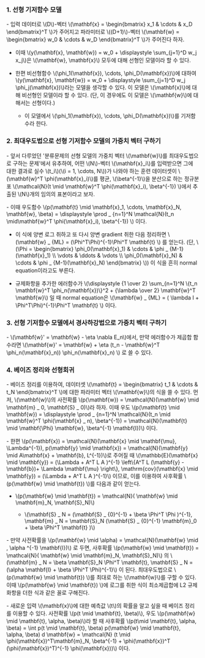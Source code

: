 ### 1. 선형 기저함수 모델

\- 입력 데이터로 \\(D\\)-벡터 \\(\mathbf{x} = \begin{bmatrix} x_1 & \cdots & x_D \end{bmatrix}^T \\)가 주어지고 파라미터로 \\((D+1)\\)-벡터 \\(\mathbf{w} = \begin{bmatrix} w_0 & \cdots & w_D \end{bmatrix}^T \\)가 주어진다 하자.

- 이때 \\(y(\mathbf{x}, \mathbf{w}) = w_0 + \displaystyle \sum_{j=1}^D w_j x_j\\)은 \\(\mathbf{w}, \mathbf{x}\\) 모두에 대해 선형인 모델이라 할 수 있다.

- 한편 비선형함수 \\(\phi_1(\mathbf{x}), \cdots, \phi_D(\mathbf{x})\\)에 대하여 \\(y(\mathbf{x}, \mathbf{w}) = w_0 + \displaystyle \sum_{j=1}^D w_j \phi_j(\mathbf{x})\\)라는 모델을 생각할 수 있다. 이 모델은 \\(\mathbf{x}\\)에 대해 비선형인 모델이라 할 수 있다. (단, 이 경우에도 이 모델은 \\(\mathbf{w}\\)에 대해서는 선형이다.)

  - 이 모델에서 \\(\phi_1(\mathbf{x}), \cdots, \phi_D(\mathbf{x})\\)를 기저함수라 한다.


### 2. 최대우도법으로 선형 기저함수 모델의 가중치 벡터 구하기

\- 앞서 다루었던 '분류문제의 선형 모델의 가중치 벡터 \\(\mathbf{w}\\)를 최대우도법으로 구하는 문제'에서 유추하여, 어떤 \\(N\\)-벡터 \\(\mathbf{x}_i\\)를 입력받으면 그에 대한 결과로 실수 \\(t_i\\)(\\(i = 1, \cdots, N\\))가 나와야 하는 훈련 데이터셋이 \\(\mathbf{w}^T \phi(\mathbf{x}_i)\\)를 평균, \\(\beta^{-1}\\)을 분산으로 하는 정규분포 \\(\mathcal{N}(t \mid \mathbf{w}^T \phi(\mathbf{x}_i), \beta^{-1}) \\)에서 추출된 \\(N\\)개의 임의의 표본이라고 보자. 

\- 이때 우도함수 \\(p(\mathbf{t} \mid \mathbf{x}_1, \cdots, \mathbf{x}_N, \mathbf{w}, \beta) =  \displaystyle \prod _ {n=1}^N \mathcal{N}(t_n \mid\mathbf{w}^T \phi(\mathbf{x}_i),  \beta^{-1}) \\) 이다.

  - 이 식에 양변 로그 취하고 또 다시 양변 gradient 취한 다음 정리하면 \\(\mathbf{w} _ {ML} = (\Phi^T\Phi)^{-1}\Phi^T \mathbf{t} \\) 를 얻는다. (단, \\(\Phi = \begin{bmatrix} \phi_0(\mathbf{x}_1) & \cdots & \phi _ {M-1}(\mathbf{x}_1) \\\ \vdots & \ddots & \vdots \\\ \phi_0(\mathbf{x}_N) & \cdots & \phi _ {M-1}(\mathbf{x}_N) \end{bmatrix} \\)) 이 식을 흔히 normal equation이라고도 부른다.

  - 규제화항을 추가한 에러함수가 \\(\displaystyle {1 \over 2} \sum_{n=1}^N \\{t_n \mathbf{w}^T \phi_n(\mathbf{x})\\}^2 + {\lambda \over 2} \mathbf{w}^T \mathbf{w}\\) 일 때 normal equation은 \\(\mathbf{w} _ {ML} = ( \lambda I + \Phi^T\Phi)^{-1}\Phi^T \mathbf{t} \\) 이다.


### 3. 선형 기저함수 모델에서 경사하강법으로 가중치 벡터 구하기

\- \\(\mathbf{w}' = \mathbf{w} - \eta \nabla E_n\\)에서, 만약 에러함수가 제곱합 함수라면 \\(\mathbf{w}' = \mathbf{w} + \eta (t_n - \mathbf{w}^T \phi_n(\mathbf{x}_n)) \phi_n(\mathbf{x}_n) \\) 로 쓸 수 있다.


### 4. 베이즈 정리와 선형회귀

\- 베이즈 정리를 이용하여, 데이터셋 \\(\mathbf{t} = \begin{bmatrix} t_1 & \cdots & t_N \end{bmatrix}^T \\)에 대한 파라미터 벡터 \\(\mathbf{w}\\)의 식을 쓸 수 있다. 먼저, \\(\mathbf{w}\\)의 사전확률 \\(p(\mathbf{w}) = \mathcal{N}(\mathbf{w} \mid \mathbf{m} _ 0, \mathbf{S} _ 0)\\)라 하자. 이때 우도 \\(p(\mathbf{t} \mid \mathbf{w}) = \displaystyle \prod _ {n=1}^N \mathcal{N}(t_n \mid \mathbf{w}^T \phi(\mathbf{x} _ n), \beta^{-1}) = \mathcal{N}(\mathbf{t} \mid \mathbf{\Phi} \mathbf{w}, \beta^{-1} \mathbf{I})\\) 이다.

\- 한편 \\(p(\mathbf{x}) = \mathcal{N}(\mathbf{x} \mid \mathbf{\mu}, \Lambda^{-1}), p(\mathbf{y} \mid \mathbf{x}) = \mathcal{N}(\mathbf{y} \mid A\mathbf{x} + \mathbf{b}, L^{-1})\\)로 주어질 때 \\(\mathbb{E}(\mathbf{x} \mid \mathbf{y}) = (\Lambda + A^T L A )^{-1} \left\\{A^T L (\mathbf{y} - \mathbf{b})+ \Lambda \mathbf{\mu} \right\\}, \mathrm{cov}(\mathbf{x} \mid \mathbf{y}) = (\Lambda + A^T L A )^{-1}\\) 이므로, 이를 이용하여 사후확률  \\(p(\mathbf{w} \mid \mathbf{t}) \\)를 다음과 같이 얻는다.

- \\(p(\mathbf{w} \mid \mathbf{t}) = \mathcal{N}( \mathbf{w} \mid \mathbf{m}_N, \mathbf{S}_N)\\)

  - \\(\mathbf{S} _ N = (\mathbf{S} _ {0}^{-1} + \beta \Phi^T \Phi )^{-1}, \mathbf{m} _ N = \mathbf{S}_N (\mathbf{S} _ {0}^{-1} \mathbf{m}_0 + \beta \Phi^T \mathbf{t} )\\)


\- 만약 사전확률을 \\(p(\mathbf{w} \mid \alpha) = \mathcal{N}(\mathbf{w} \mid , \alpha ^{-1} \mathbf{I})\\) 로 두면, 사후확률 \\(p(\mathbf{w} \mid \mathbf{t}) = \mathcal{N}( \mathbf{w} \mid \mathbf{m}_N, \mathbf{S}_N)\\) 의 \\(\mathbf{m} _ N = \beta \mathbf{S}_N  \Phi^T \mathbf{t}, \mathbf{S} _ N = (\alpha \mathbf{I} + \beta \Phi^T \Phi)^{-1}\\) 이 된다. 최대우도법으로 \\(p(\mathbf{w} \mid \mathbf{t}) \\)를 최대로 하는 \\(\mathbf{w}\\)를 구할 수 있다. 이때 \\(p(\mathbf{w} \mid \mathbf{t}) \\)에 로그를 취한 식이 최소제곱합에 L2 규제화항을 더한 식과 같은 꼴로 구해진다.


\- 새로운 입력 \\(\mathbf{x}\\)에 대한 예측값 \\(t\\)의 확률을 알고 싶을 때 베이즈 정리를 이용할 수 있다. 사전확률 \\(p(t \mid \mathbf{t}, \beta)\\), 우도 \\(p(\mathbf{w} \mid \mathbf{t}, \alpha, \beta)\\)라 할 때 사후확률 \\(p(t\mid \mathbf{t}, \alpha, \beta) = \int p(t \mid \mathbf{t}, \beta) p(\mathbf{w} \mid \mathbf{t}, \alpha, \beta) d \mathbf{w} = \mathcal{N} (t \mid \phi(\mathbf{x})^T\mathbf{m}_N, \beta^{-1} + \phi(\mathbf{x})^T (\phi(\mathbf{x})^T)^{-1} \phi(\mathbf{x}))\\) 이다.